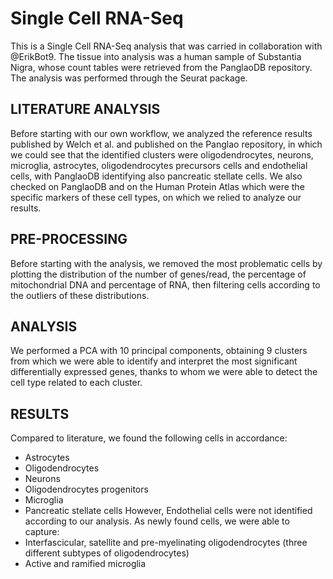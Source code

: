 # Single Cell RNA-Seq
This is a Single Cell RNA-Seq analysis that was carried in collaboration with @ErikBot9. 
The tissue into analysis was a human sample of Substantia Nigra, whose count tables were retrieved from the PanglaoDB repository. The analysis was performed through the Seurat package. 

## LITERATURE ANALYSIS
Before starting with our own workflow, we analyzed the reference results published by Welch et al. and published on the Panglao repository, in which we could see that the identified clusters were oligodendrocytes, neurons, microglia, astrocytes, oligodendrocytes precursors cells and endothelial cells, with PanglaoDB identifying also pancreatic stellate cells. We also checked on PanglaoDB and on the Human Protein Atlas which were the specific markers of these cell types, on which we relied to analyze our results.

## PRE-PROCESSING
Before starting with the analysis, we removed the most problematic cells by plotting the distribution of the number of genes/read, the percentage of mitochondrial DNA and percentage of RNA, then filtering cells according to the outliers of these distributions. 

## ANALYSIS 
We performed a PCA with 10 principal components, obtaining 9 clusters from which we were able to identify and interpret the most significant differentially expressed genes, thanks to whom we were able to detect the cell type related to each cluster.  

## RESULTS
Compared to literature, we found the following cells in accordance:
- Astrocytes
- Oligodendrocytes
- Neurons
- Oligodendrocytes progenitors
- Microglia
- Pancreatic stellate cells
However, Endothelial cells were not identified according to our analysis. 
As newly found cells, we were able to capture:
- Interfascicular, satellite and pre-myelinating oligodendrocytes (three different subtypes of oligodendrocytes)
- Active and ramified microglia
